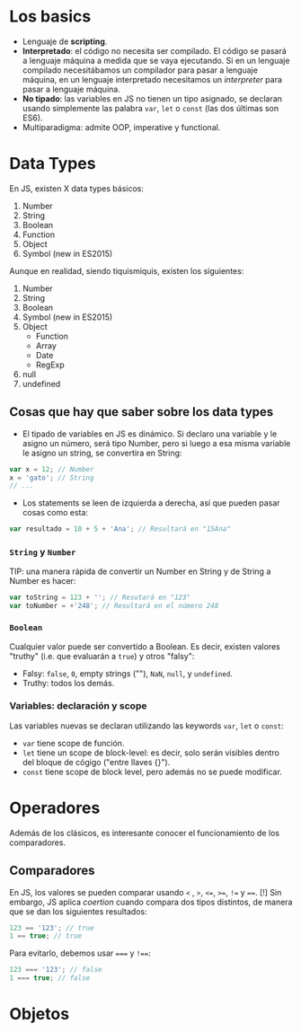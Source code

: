 # Los basics

- Lenguaje de **scripting**.
- **Interpretado**: el código no necesita ser compilado. El código se pasará a lenguaje máquina a medida que se vaya ejecutando. Si en un lenguaje compilado necesitábamos un compilador para pasar a lenguaje máquina, en un lenguaje interpretado necesitamos un _interpreter_ para pasar a lenguaje máquina.
- **No tipado**: las variables en JS no tienen un tipo asignado, se declaran usando simplemente las palabra `var`, `let` o `const` (las dos últimas son ES6).
- Multiparadigma: admite OOP, imperative y functional.

# Data Types

En JS, existen X data types básicos:

1. Number
2. String
3. Boolean
4. Function
5. Object
6. Symbol (new in ES2015)

Aunque en realidad, siendo tiquismiquis, existen los siguientes:

1. Number
2. String
3. Boolean
4. Symbol (new in ES2015)
5. Object
   - Function
   - Array
   - Date
   - RegExp
6. null
7. undefined

## Cosas que hay que saber sobre los data types

- El tipado de variables en JS es dinámico. Si declaro una variable y le asigno un número, será tipo Number, pero si luego a esa misma variable le asigno un string, se convertira en String:

```javascript
var x = 12; // Number
x = 'gato'; // String
// ...
```

- Los statements se leen de izquierda a derecha, así que pueden pasar cosas como esta:

```javascript
var resultado = 10 + 5 + 'Ana'; // Resultará en "15Ana"
```

### `String` y `Number`

TIP: una manera rápida de convertir un Number en String y de String a Number es hacer:

```javascript
var toString = 123 + ''; // Resutará en "123"
var toNumber = +'248'; // Resultará en el número 248
```

### `Boolean`

Cualquier valor puede ser convertido a Boolean. Es decir, existen valores "truthy" (i.e. que evaluarán a `true`) y otros "falsy":

- Falsy: `false`, `0`, empty strings (""), `NaN`, `null`, y `undefined`.
- Truthy: todos los demás.

### Variables: declaración y scope

Las variables nuevas se declaran utilizando las keywords `var`, `let` o `const`:

- `var` tiene scope de función.
- `let` tiene un scope de block-level: es decir, solo serán visibles dentro del bloque de cógigo ("entre llaves {}").
- `const` tiene scope de block level, pero además no se puede modificar.

# Operadores

Además de los clásicos, es interesante conocer el funcionamiento de los comparadores.

## Comparadores

En JS, los valores se pueden comparar usando `<` , `>`, `<=`, `>=`, `!=` y `==`. [!] Sin embargo, JS aplica _coertion_ cuando compara dos tipos distintos, de manera que se dan los siguientes resultados:

```javascript
123 == '123'; // true
1 == true; // true
```

Para evitarlo, debemos usar `===` y `!==`:

```javascript
123 === '123'; // false
1 === true; // false
```

# Objetos
